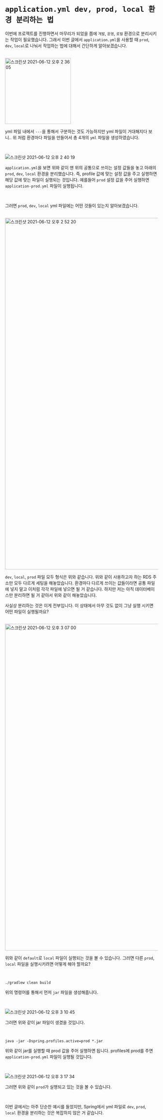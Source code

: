 # `application.yml dev, prod, local 환경 분리하는 법`

이번에 프로젝트를 진행하면서 마무리가 되었을 쯤에 `개발`, `운영`, `로컬` 환경으로 분리시키는 작업이 필요했습니다.
그래서 이번 글에서 `application.yml`을 사용할 때 `prod`, `dev`, `local`로 나눠서 작업하는 법에 대해서 간단하게 알아보겠습니다. 

<br>

<img width="217" alt="스크린샷 2021-06-12 오후 2 36 05" src="https://user-images.githubusercontent.com/45676906/121766232-9673db80-cb8b-11eb-8f81-e890be5e961a.png">

yml 파일 내에서 `---`을 통해서 구분하는 것도 가능하지만 yml 파일이 거대해지다 보니.. 위 처럼 환경마다 파일을 만들어서 총 4개의 `yml` 파일을 생성하였습니다.  

<br>

![스크린샷 2021-06-12 오후 2 40 19](https://user-images.githubusercontent.com/45676906/121766392-6c6ee900-cb8c-11eb-9068-ca4a602271cb.png)

`application.yml`을 보면 위와 같이 맨 위의 공통으로 쓰이는 설정 값들을 놓고 아래의 `prod`, `dev`, `local` 환경을 분리했습니다.
즉, profile 값에 맞는 설정 값을 주고 실행하면 해당 값에 맞는 파일이 실행되는 것입니다. 예를들어 `prod` 설정 값을 주어 실행하면 `application-prod.yml` 파일이 실행됩니다.

<br>

그러면 `prod`, `dev`, `local` yml 파일에는 어떤 것들이 있는지 알아보겠습니다. 

<br>

<img width="1156" alt="스크린샷 2021-06-12 오후 2 52 20" src="https://user-images.githubusercontent.com/45676906/121766593-0aaf7e80-cb8e-11eb-9340-29c96849e88d.png">

`dev`, `local`, `prod` 파일 모두 형식은 위와 같습니다. 위와 같이 사용하고자 하는 RDS 주소만 모두 다르게 세팅을 해놓았습니다. 환경마다 다르게 쓰이는 값들이라면 공통 파일에 넣지 말고 이처럼 각각 파일에 넣으면 될 거 같습니다. 
하지만 저는 아직 데이터베이스만 분리하면 될 거 같아서 위와 같이 해놓았습니다.

사실상 분리하는 것은 이게 전부입니다. 이 상태에서 아무 것도 없이 그냥 실행 시키면 어떤 파일이 실행될까요? 

<br>

<img width="1074" alt="스크린샷 2021-06-12 오후 3 07 00" src="https://user-images.githubusercontent.com/45676906/121766877-e785ce80-cb8f-11eb-8e79-25d87f0f8e8f.png">

위와 같이 `default`로 `local` 파일이 실행되는 것을 볼 수 있습니다. 그러면 다른 `prod`, `local` 파일을 실행시키려면 어떻게 해야 할까요? 

<br>

```
./gradlew clean build
```

위의 명령어를 통해서 먼저 `jar` 파일을 생성해줍니다. 

<br>

![스크린샷 2021-06-12 오후 3 10 45](https://user-images.githubusercontent.com/45676906/121766973-6a0e8e00-cb90-11eb-8781-6763585766ab.png)

그러면 위와 같이 jar 파일이 생겼을 것입니다. 

<br>

```
java -jar -Dspring.profiles.active=prod *.jar
```

위와 같이 jar를 실행할 때 prod 값을 주어 실행하면 됩니다. profiles에 prod를 주면 `application-prod.yml` 파일이 실행될 것입니다. 

<br>

![스크린샷 2021-06-12 오후 3 17 34](https://user-images.githubusercontent.com/45676906/121767132-6d564980-cb91-11eb-9548-19309b7a415f.png)

그러면 위와 같이 `prod`가 실행되고 있는 것을 볼 수 있습니다. 

<br>

이번 글에서는 아주 단순한 예시를 들었지만, Spring에서 yml 파일로 `dev`, `prod`, `local` 환경을 분리하는 것은 복잡하지 않은 거 같습니다.  
